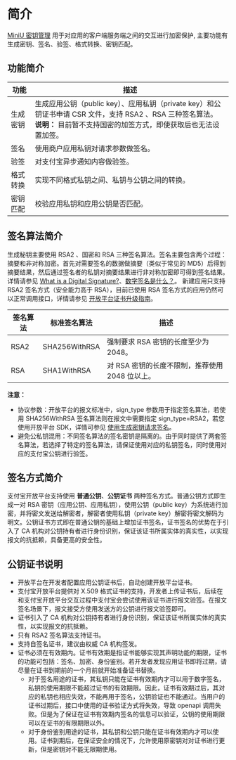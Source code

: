 
# 简介

[MiniU 密钥管理](https://miniu.alipay.com/keytool/create) 用于对应用的客户端服务端之间的交互进行加密保护,  主要功能有生成密钥、签名、验签、格式转换、密钥匹配。


## 功能简介



| **功能** | **描述** |
| --- | --- |
| 生成密钥 | 生成应用公钥（public key）、应用私钥（private key）和公钥证书申请 CSR 文件，支持 RSA2 、RSA 三种签名算法。<br />**说明：** 目前暂不支持国密的加签方式，即使获取后也无法设置加签。 |
| 签名 | 使用商户应用私钥对请求参数做签名。 |
| 验签 | 对支付宝异步通知内容做验签。 |
| 格式转换 | 实现不同格式私钥之间、私钥与公钥之间的转换。 |
| 密钥匹配 | 校验应用私钥和应用公钥是否匹配。 |


## 签名算法简介

生成秘钥主要使用 RSA2 、国密和 RSA 三种签名算法。签名主要包含两个过程：摘要和非对称加密。首先对需要签名的数据做摘要（类似于常见的 MD5）后得到摘要结果，然后通过签名者的私钥对摘要结果进行非对称加密即可得到签名结果。详情请参见 [What is a Digital Signature?](http://www.youdzone.com/signature.html)、[数字签名是什么？](http://www.ruanyifeng.com/blog/2011/08/what_is_a_digital_signature.html)。 新建应用只支持 RSA2 签名方式（安全能力高于 RSA），目前已使用 RSA 签名方式的应用仍然可以正常调用接口，详情请参见 [开放平台证书升级指南](https://opendocs.alipay.com/open/291/twngcd)。


| **签名算法** | **标准签名算法** | **描述** |
| --- | --- | --- |
| RSA2 | SHA256WithRSA | 强制要求 RSA 密钥的长度至少为 2048。 |
| RSA | SHA1WithRSA | 对 RSA 密钥的长度不限制，推荐使用 2048 位以上。 |

**注意：**

- 协议参数：开放平台的报文标准中，sign_type 参数用于指定签名算法，若使用 SHA256WithRSA 签名算法则在报文中需要指定 sign_type=RSA2，若您使用开放平台 SDK，详情可参见 [使用生成密钥请求签名](https://opendocs.alipay.com/open/291/105974)。
- 避免公私钥混用：不同签名算法的签名密钥是隔离的。由于同时提供了两套签名算法，若选择了特定的签名算法，请保证使用对应的私钥签名，同时使用对应的支付宝公钥进行验签。

## 签名方式简介

支付宝开放平台支持使用 **普通公钥**、**公钥证书** 两种签名方式。普通公钥方式即生成一对 RSA 密钥（应用公钥、应用私钥），使用公钥（public key）为系统进行加密，并将密文发送给解密者，解密者使用私钥（private key）解密将密文解码为明文。公钥证书方式即在普通公钥的基础上增加证书签名，证书签名的优势在于引入了 CA 机构对公钥持有者进行身份识别，保证该证书所属实体的真实性，以实现报文的抗抵赖，具备更高的安全性。

## 公钥证书说明


- 开放平台在开发者配置应用公钥证书后，自动创建开放平台证书。
- 支付宝开放平台提供对 X.509 格式证书的支持，开发者上传证书后，后续在和支付宝开放平台交互过程中支付宝会尝试使用该证书进行报文验签。在报文签名场景下，报文接受方使用发送方的公钥进行报文验签即可。
- 证书引入了 CA 机构对公钥持有者进行身份识别，保证该证书所属实体的真实性，以实现报文的抗抵赖。
- 只有 RSA2 签名算法支持证书。
- 支持自签名证书，建议由权威 CA 机构签发。
- 证书必须在有效期内。证书有效期是指证书能够实现其声明功能的期限，证书的功能可包括：签名、加密、身份鉴别。若开发者发现应用证书即将过期，请尽量在证书到期前的一个月前就开始准备证书替换。
   - 对于签名用途的证书，其私钥只能在证书有效期内才可以用于数字签名，私钥的使用期限不能超过证书的有效期限。因此，证书有效期过后，其对应的私钥也相应失效，不能再用于签名，公钥验证也不能通过。当用户的证书过期后，接口中使用的证书验证方式将失效，导致 openapi 调用失败。但是为了保证在证书有效期内签名的信息可以验证，公钥的使用期限可以在证书的有限期限以外。
   - 对于身份鉴别用途的证书，其私钥和公钥只能在证书有效期内才可以使用。证书到期后，在保证安全的情况下，允许使用原密钥对对证书进行更新，但是密钥对不能无限期使用。[](https://opencms.alipay.com/doc/repo/article?spaceCode=002cwq&repoCode=0038rc&repoVersion=5&catalogCode=009zjs&contentCode=00a8cl&contentVersion=8)[](https://opencms.alipay.com/doc/repo/article?spaceCode=002cwq&repoCode=0038rc&repoVersion=5&catalogCode=009zjs&contentCode=00a8cl&contentVersion=8#%E5%A6%82%E4%BD%95%E5%BA%94%E5%AF%B9%E8%AF%81%E4%B9%A6%E8%BF%87%E6%9C%9F%EF%BC%9F)

